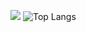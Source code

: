 ![](https://github-readme-stats.vercel.app/api?username=lzngithub&theme=nord)
![Top Langs](https://github-readme-stats.vercel.app/api/top-langs/?username=anuraghazra&layout=compact)
